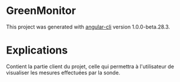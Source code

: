 # GreenMonitor

This project was generated with [angular-cli](https://github.com/angular/angular-cli) version 1.0.0-beta.28.3.

# Explications

Contient la partie client du projet, celle qui permettra à l'utilisateur
de visualiser les mesures effectuées par la sonde.